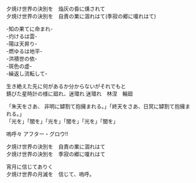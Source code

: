 夕焼け世界の決別を　焔灰の昏に燻されて  
夕焼け世界の決別を　自責の業に涸れはて(季寂の郷に嗄れはて)  
  
-知の果てに命まれ-  
-灼けるは雲-  
-陽は天昇り-　  
-燃ゆるは地平-  
-洪積世の依-　  
-斑色の虚-　  
-繰返し流転して-  
  
生き絶えた先に何があるか分からないがそれでもと    
錆びた星時計の様に廻れ、迷環れ 迷環れ　林涅　輪廻  
  
「朱天をさあ、 非明に罅割て抱擁まれる。」「終天をさあ、日冥に罅割て抱擁まれる。」  
「光を」「闇を」「光を」「闇を」「光を」「闇を」  
  
嗚呼々 アフター・グロウ!!  
  
夕焼け世界の決別を　自責の業に涸れはて    
夕焼け世界の決別を　季寂の郷に嗄れはて  
  
宵月に信じてありく  
夕焼け世界の月滅を　信じて、嗚呼。  